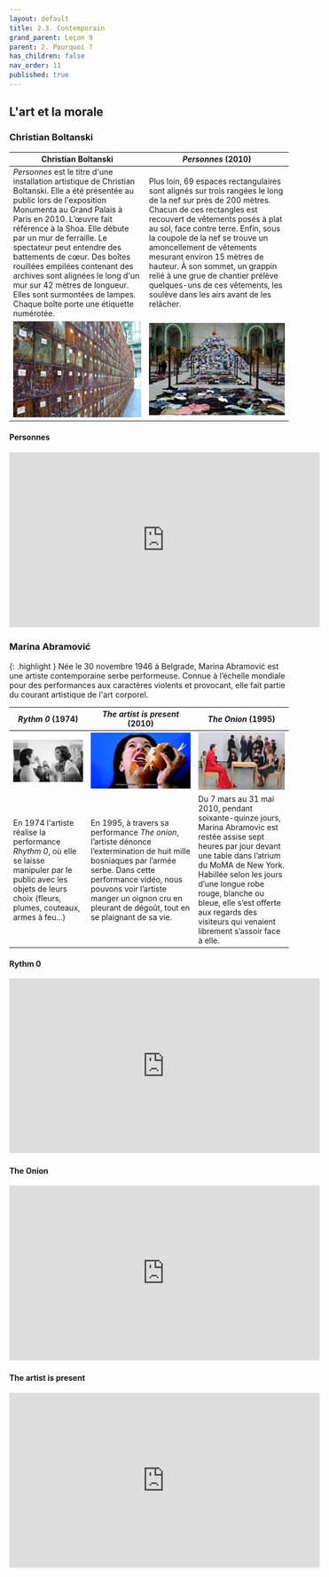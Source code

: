```yaml
---
layout: default
title: 2.3. Contemporain
grand_parent: Leçon 9
parent: 2. Pourquoi ?
has_children: false
nav_order: 11
published: true
---
```


## L'art et la morale

### Christian Boltanski

| Christian Boltanski    |       *Personnes* (2010)   |
| -------------------------- | ---------------------------- |
| *Personnes* est le titre d'une installation artistique de Christian Boltanski. Elle a été présentée au public lors de l'exposition Monumenta au Grand Palais à Paris en 2010. L’œuvre fait référence à la Shoa. Elle débute par un mur de ferraille. Le spectateur peut entendre des battements de cœur. Des boîtes rouillées empilées contenant des archives sont alignées le long d'un mur sur 42 mètres de longueur. Elles sont surmontées de lampes. Chaque boîte porte une étiquette numérotée. | Plus loin, 69 espaces rectangulaires sont alignés sur trois rangées le long de la nef sur près de 200 mètres. Chacun de ces rectangles est recouvert de vêtements posés à plat au sol, face contre terre. Enfin, sous la coupole de la nef se trouve un amoncellement de vêtements mesurant environ 15 mètres de hauteur. À son sommet, un grappin relié à une grue de chantier prélève quelques-uns de ces vêtements, les soulève dans les airs avant de les relâcher. |       
| <center><a href="../../assets/img/art/boltanski-personnes4.jpeg" target="_blank"><img src="../../assets/img/art/boltanski-personnes4.jpeg" style="zoom:80%;" /></a></center>   | <center><a href="../../assets/img/art/boltanski-personnes2.jpeg" target="_blank"><img src="../../assets/img/art/boltanski-personnes2.jpeg" style="zoom:120%;" /></a></center>  |

#### Personnes

<iframe width="560" height="315" src="https://www.youtube.com/embed/Lv7tatnhFAc?si=0zmmK03dq_izQiGt" title="YouTube video player" frameborder="0" allow="accelerometer; autoplay; clipboard-write; encrypted-media; gyroscope; picture-in-picture; web-share" referrerpolicy="strict-origin-when-cross-origin" allowfullscreen></iframe>

### Marina Abramović

{: .highlight }
Née le 30 novembre 1946 à Belgrade, Marina Abramović est une artiste contemporaine serbe performeuse. Connue à l’échelle mondiale pour des performances aux caractères violents et provocant, elle fait partie du courant artistique de l'art corporel. 

|  *Rythm 0* (1974)   | *The artist is present* (2010)  | *The Onion* (1995)  |
| ----------------------- | --------------------- | ------------------ |
| <center><a href="../../assets/img/art/abramovitch-rythm-1.jpeg.jpeg" target="_blank"><img src="../../assets/img/art/abramovitch-rythm-1.jpeg" style="zoom:100%;" /></a></center>   | <center><a href="../../assets/img/art/abramovitch-onion.jpeg" target="_blank"><img src="../../assets/img/art/abramovitch-onion.jpeg" style="zoom:100%;" /></a></center>   | <center><a href="../../assets/img/art/abramovitch-artist-present.jpeg" target="_blank"><img src="../../assets/img/art/abramovitch-artist-present.jpeg" style="zoom:100%;" /></a></center>    |
| En 1974 l'artiste réalise la performance *Rhythm 0*, où elle se laisse manipuler par le public avec les objets de leurs choix (fleurs, plumes, couteaux, armes à feu...)   | En 1995, à travers sa performance _The onion_, l’artiste dénonce l’extermination de huit mille bosniaques par l’armée serbe. Dans cette performance vidéo, nous pouvons voir l’artiste manger un oignon cru en pleurant de dégoût, tout en se plaignant de sa vie. | Du 7 mars au 31 mai 2010, pendant soixante-quinze jours, Marina Abramovic est restée assise sept heures par jour devant une table dans l’atrium du MoMA de New York. Habillée selon les jours d’une longue robe rouge, blanche ou bleue, elle s’est offerte aux regards des visiteurs qui venaient librement s’assoir face à elle.  |

#### Rythm 0

<iframe width="560" height="315" src="https://www.youtube.com/embed/TdFyVyS0N7k?si=qRRl98Ccm4kO90IA" title="YouTube video player" frameborder="0" allow="accelerometer; autoplay; clipboard-write; encrypted-media; gyroscope; picture-in-picture; web-share" referrerpolicy="strict-origin-when-cross-origin" allowfullscreen></iframe>

#### The Onion

<iframe width="560" height="315" src="https://www.youtube.com/embed/ISZGZw5LQvo?si=bANDDUlnBIJYaCmd" title="YouTube video player" frameborder="0" allow="accelerometer; autoplay; clipboard-write; encrypted-media; gyroscope; picture-in-picture; web-share" referrerpolicy="strict-origin-when-cross-origin" allowfullscreen></iframe>

#### The artist is present

<iframe width="560" height="315" src="https://www.youtube.com/embed/ryd__J7nits?si=1pkujVKCOBAtejnp" title="YouTube video player" frameborder="0" allow="accelerometer; autoplay; clipboard-write; encrypted-media; gyroscope; picture-in-picture; web-share" referrerpolicy="strict-origin-when-cross-origin" allowfullscreen></iframe>